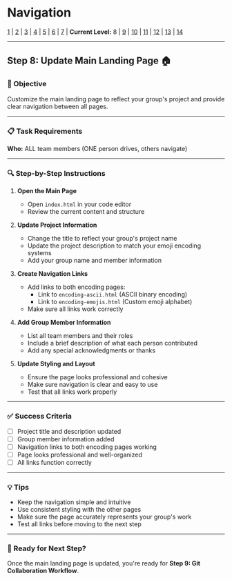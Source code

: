 # Navigation
[1](./lesson-code-org-u5-3-mini-project-lv1.md) | [2](./lesson-code-org-u5-3-mini-project-lv2.md) | [3](./lesson-code-org-u5-3-mini-project-lv3.md) | [4](./lesson-code-org-u5-3-mini-project-lv4.md) | [5](./lesson-code-org-u5-3-mini-project-lv5.md) | [6](./lesson-code-org-u5-3-mini-project-lv6.md) | [7](./lesson-code-org-u5-3-mini-project-lv7.md) | **Current Level:** 8 | [9](./lesson-code-org-u5-3-mini-project-lv9.md) | [10](./lesson-code-org-u5-3-mini-project-lv10.md) | [11](./lesson-code-org-u5-3-mini-project-lv11.md) | [12](./lesson-code-org-u5-3-mini-project-lv12.md) | [13](./lesson-code-org-u5-3-mini-project-lv13.md) | [14](./lesson-code-org-u5-3-mini-project-lv14.md)

---

## Step 8: Update Main Landing Page 🏠

### 🎯 Objective

Customize the main landing page to reflect your group's project and provide clear navigation between all pages.

---

### 📋 Task Requirements

**Who:** ALL team members (ONE person drives, others navigate)

---

### 🔍 Step-by-Step Instructions

1. **Open the Main Page**
   - Open `index.html` in your code editor
   - Review the current content and structure

2. **Update Project Information**
   - Change the title to reflect your group's project name
   - Update the project description to match your emoji encoding systems
   - Add your group name and member information

3. **Create Navigation Links**
   - Add links to both encoding pages:
     - Link to `encoding-ascii.html` (ASCII binary encoding)
     - Link to `encoding-emojis.html` (Custom emoji alphabet)
   - Make sure all links work correctly

4. **Add Group Member Information**
   - List all team members and their roles
   - Include a brief description of what each person contributed
   - Add any special acknowledgments or thanks

5. **Update Styling and Layout**
   - Ensure the page looks professional and cohesive
   - Make sure navigation is clear and easy to use
   - Test that all links work properly

---

### ✅ Success Criteria

- [ ] Project title and description updated
- [ ] Group member information added
- [ ] Navigation links to both encoding pages working
- [ ] Page looks professional and well-organized
- [ ] All links function correctly

---

### 💡 Tips

- Keep the navigation simple and intuitive
- Use consistent styling with the other pages
- Make sure the page accurately represents your group's work
- Test all links before moving to the next step

---

### 🚀 Ready for Next Step?

Once the main landing page is updated, you're ready for **Step 9: Git Collaboration Workflow**. 
